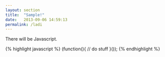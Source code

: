 ```yaml
---
layout: section
title:  "Sample!"
date:   2013-09-06 14:59:13
permalink: /ladi
---
```


There will be Javascript.

{% highlight javascript %}
(function(){
    // do stuff
}());
{% endhighlight %}